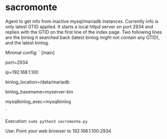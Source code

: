 # sacromonte
Agent to get info from inactive mysql/mariadb instances. Currently info is only latest GTID applied.
It starts a local httpd server on port 2934 and replies with the GTID on the first line of the index page.
Two following lines are the binlog it searched back (latest binlog might not contain any GTID), and the latest binlog.

Minimal config:
`
[main]

port=2934

ip=192.168.1.100

binlog_location=/data/mariadb

binlog_basename=myserver-bin

mysqlbinlog_exec=mysqlbinlog

`

Execution:   `sudo python3 sacromonte.py`


Use: Point your web browser to 192.168.1.100:2934
